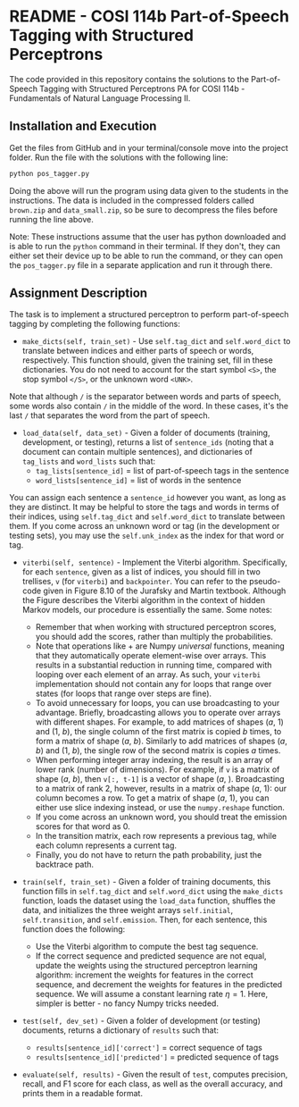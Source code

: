 # README - COSI 114b Part-of-Speech Tagging with Structured Perceptrons 

The code provided in this repository contains the solutions to the Part-of-Speech Tagging with Structured Perceptrons PA for COSI 114b - Fundamentals of Natural Language Processing II. 

## Installation and Execution 

Get the files from GitHub and in your terminal/console move into the project folder. Run the file with the solutions with the following line: 

``` bash 
python pos_tagger.py 
```

Doing the above will run the program using data given to the students in the instructions. The data is included in the compressed folders called ``` brown.zip ``` and ``` data_small.zip ```, so be sure to decompress the files before running the line above. 

Note: These instructions assume that the user has python downloaded and is able to run the ``` python ``` command in their terminal. If they don't, they can either set their device up to be able to run the command, or they can open the ``` pos_tagger.py ``` file in a separate application and run it through there. 


## Assignment Description 

The task is to implement a structured perceptron to perform part-of-speech tagging by completing the following functions: 

* ``` make_dicts(self, train_set) ``` - Use ``` self.tag_dict ``` and ``` self.word_dict ``` to translate between indices and either parts of speech or words, respectively. This function should, given the training set, fill in these dictionaries. You do not need to account for the start symbol ``` <S> ```, the stop symbol ``` </S> ```, or the unknown word ``` <UNK> ```. 

Note that although ``` / ``` is the separator between words and parts of speech, some words also contain ``` / ``` in the middle of the word. In these cases, it's the last ``` / ``` that separates the word from the part of speech.  

* ``` load_data(self, data_set) ``` - Given a folder of documents (training, development, or testing), returns a list of ``` sentence_ids ``` (noting that a document can contain multiple sentences), and dictionaries of ``` tag_lists ``` and ``` word_lists ``` such that: 
    * ``` tag_lists[sentence_id] ``` = list of part-of-speech tags in the sentence 
    * ``` word_lists[sentence_id] ``` = list of words in the sentence 

You can assign each sentence a ``` sentence_id ``` however you want, as long as they are distinct. It may be helpful to store the tags and words in terms of their indices, using ``` self.tag_dict ``` and ``` self.word_dict ``` to translate between them. If you come across an unknown word or tag (in the development or testing sets), you may use the ``` self.unk_index ``` as the index for that word or tag. 

* ``` viterbi(self, sentence) ``` - Implement the Viterbi algorithm. Specifically, for each ``` sentence ```, given as a list of indices, you should fill in two trellises, ``` v ``` (for ``` viterbi ```) and ``` backpointer ```. You can refer to the pseudo-code given in Figure 8.10 of the Jurafsky and Martin textbook. Although the Figure describes the Viterbi algorithm in the context of hidden Markov models, our procedure is essentially the same. Some notes: 
    * Remember that when working with structured perceptron scores, you should add the scores, rather than multiply the probabilities. 
    * Note that operations like + are Numpy *universal* functions, meaning that they automatically operate element-wise over arrays. This results in a substantial reduction in running time, compared with looping over each element of an array. As such, your ``` viterbi ``` implementation should not contain any for loops that range over states (for loops that range over steps are fine). 
    * To avoid unnecessary for loops, you can use broadcasting to your advantage. Briefly, broadcasting allows you to operate over arrays with different shapes. For example, to add matrices of shapes (*a*, 1) and (1, *b*), the single column of the first matrix is copied *b* times, to form a matrix of shape (*a*, *b*). Similarly to add matrices of shapes (*a*, *b*) and (1, *b*), the single row of the second matrix is copies *a* times. 
    * When performing integer array indexing, the result is an array of lower rank (number of dimensions). For example, if ``` v ``` is a matrix of shape (*a*, *b*), then ``` v[:, t-1] ``` is a vector of shape (*a*, ). Broadcasting to a matrix of rank 2, however, results in a matrix of shape (*a*, 1): our column becomes a row. To get a matrix of shape (*a*, 1), you can either use slice indexing instead, or use the ``` numpy.reshape ``` function. 
    * If you come across an unknown word, you should treat the emission scores for that word as 0. 
    * In the transition matrix, each row represents a previous tag, while each column represents a current tag. 
    * Finally, you do not have to return the path probability, just the backtrace path. 

* ``` train(self, train_set) ``` - Given a folder of training documents, this function fills in ``` self.tag_dict ``` and ``` self.word_dict ``` using the ``` make_dicts ``` function, loads the dataset using the ``` load_data ``` function, shuffles the data, and initializes the three weight arrays ``` self.initial ```, ``` self.transition ```, and ``` self.emission ```. Then, for each sentence, this function does the following: 
    * Use the Viterbi algorithm to compute the best tag sequence. 
    * If the correct sequence and predicted sequence are not equal, update the weights using the structured perceptron learning algorithm: increment the weights for features in the correct sequence, and decrement the weights for features in the predicted sequence. We will assume a constant learning rate $\eta = 1$. Here, simpler is better - no fancy Numpy tricks needed. 

* ``` test(self, dev_set) ``` - Given a folder of development (or testing) documents, returns a dictionary of ``` results ``` such that: 
    * ``` results[sentence_id]['correct'] ``` = correct sequence of tags 
    * ``` results[sentence_id]['predicted'] ``` = predicted sequence of tags

* ``` evaluate(self, results) ``` - Given the result of ``` test ```, computes precision, recall, and F1 score for each class, as well as the overall accuracy, and prints them in a readable format. 

